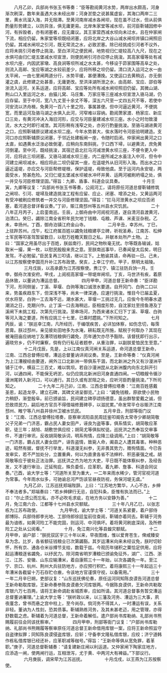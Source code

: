 <!-- { "loadSidebar": true } -->
　　八月乙卯，兵部尚书张玉书等奏：“臣等勘阅黄河水势，两岸出水颇高，河身渐次刷深，数年来虽遇大水未经出岸；河身淤垫之说甚属虚妄，其海口两岸二三里，黄水讯溜入海，并无阻滞。至黄河南岸减水各闸坝，现在虽不过水，但从前俱酌量形势建立，以防异涨，俱无庸更易。北岸朱家堂等减水坝，前河臣靳辅因修中河，有拆毁者，亦有闭塞者，应无庸议。其王家营西减水坝向未过水，且在仲家闸下流，相应仍留。朱家堂等坝既经闭塞，应将北岸之大谷山减水闸坝并镇口闸照旧仍留。其减水闸坝之引河，既无常流之水，必致淤塞。除已经挑成引河者不议外，应将未挑引河者停止挑浚。至白洋河之便民闸，地势视归仁堤较高八九尺，现在之水俱可由归仁堤五堡减水坝宣泄，则便民闸引河亦应停止挑浚。其高家堰等处有减水坝六座，内因武家墩、高良涧等坝所减之水太甚，今移设于茆家围等高阜之处，则流入高邮、宝应等湖之水较前差少，应将所移之坝仍留。清口流入运河之水一由太平闸，一由七里闸两道分行，水势平缓，甚便漕挽。又使运口去黄稍远，亦无倒灌之虞，此修建之处甚善，无庸更改。至洪泽湖所泄之水，由高邮、宝应、邵伯等浙流入运河，关系运道，应将高邮、宝应等处所有减水闸坝照旧仍留。其微山湖、荆山口入里运河之水，由猫儿窝、马庄集、万家庄等三座减水坝宣泄入骆马湖，仍应存留。至于中河，宽八九丈至十余丈不等，深五六尺至一丈四五尺不等，若使中河安流以济舟楫，免黄河一百八十里之险，事属甚便。但中河逼近黄河，不便挑宽，而里运河及骆马湖之水俱入此河，河窄难以容纳。勘阅萧家渡、杨家庄、新庄口三处，有黄河冲决入海旧河形，应交与河臣量建减水坝三座。水小之时勿致漫流，水大之时即行减泄。其河形稍有浅窄之处，亦另行酌量挑浚。至骆马湖进黄河之口，应照靳辅原议建减水坝二座。今年水势甚大，俟水落时令河臣验明建造。支河口亦应照靳辅原议闭塞，于邻近处建板闸一座，令随时启闭。仲家闸出黄河之口太直，如遇黄水泛涨必致倒灌，应稍向东南斜挑，于口西下埽，以避黄流，庶免黄河倒灌。至中河，既经挑浚，其宿迁县北拦马河减泄黄水坝三座，不便令更入中河，应将此三坝闭塞。又骆马湖减水坝三座，内二座所减之水虽注入中河，但令中河建立闸坝减水，相应将此二坝仍留其一座，在遥堤外从旧河形入海。而出水之口逼近遥堤，亦应交与河臣帮修堤根，保护遥堤，毋致他虞。至于运河内永安堤，两面受水，势甚危险。又归仁堤五堡减水坝被水冲坏并黄、运两河被刷坍塌之处，俱一并交与河臣修理坚固。”得旨：九卿、盾事、科道会议具奏。
　　
　　十月壬寅，九卿等议复：“兵部尚书张玉书等奏，公阅河工，请将原任河道总督靳辅修筑之闸坝、引河、堤埽及建造挑浚工程有应留、应止、闭塞、增添之处，又黄运两河有受冲被刷应修筑者一并交与河臣修理坚固。”得旨：“拦马河泄黄水之坝应否闭塞，着河道总督详看议奏。”丁卯，赈江南邳州等五州县水灾饥民。
　　
　　二十八年正月丙子，上启銮南巡。壬辰，上御舟由中河阅视河道，遂自清河县渡黄河，泊清口。癸巳，蠲除江南全省积年民欠地丁钱粮、屯粮、芦课、米麦豆杂税。乙未，幸扬州。丁酉，御舟泊镇江府金山寺。
　　
　　二月辛丑，幸苏州。丁巳，上驻跸苏州。戊午，松江府属百姓以蠲免钱粮建亭立碑，祈祝圣寿。江南苏、松绅士军民等叩圣驾暂留数日，以慰万姓瞻天觐日之私，并献本处所产土物。上曰：“国家之用虽尽出于百姓，朕兹南行，民间之物秋毫无扰。尔等既各输诚，姑取米一撮，果一枚，以慰民殷殷来贡之意。至朕南巡事毕，已奏闻皇太后矣，明日发驾，不必勉留。”臣民复再三叩请，继以泣下。上勉谕其请，命再驻—日。己未，以江苏按察使李国亮升补江苏布政使。癸亥，上幸江宁府。甲子，祭明太祖陵。
　　
　　三月戊辰，以高承爵为江苏按察使。赉江宁、镇江驻防兵饷一月。壬申，御舟次淮安府。甲戌，上阅视高家堰一带堤岸闸坝。丁亥，马世济有疾，着原品休致，以董讷为漕运总督。
　　
　　四月甲申，河道总督王新命奏：“臣详勘下河，形同侧釜，丁溪、草堰、白驹等海口诚泄水要道。自开冈门、白驹二口以来，势虽疾趋东下，但深浅不等，尚未一律深通，应速行挑浚。惟目今已届孟夏，伏水将至，白驹一工去海不远，潮水甚大，草堰一工挑过无几，应俟今冬明春水退潮消之日，克期兴作。止丁溪一口去海稍远，臣相度形势，自沈家灶至捞鱼港及丁溪闸下未挑工程，次第先行挑浚。至串场河，为西来诸水汇归下丁溪、草堰、白驹等河入海之要道，所有应挑三十七里，已乘时趱挑。”下所司知之。
　　
　　七月丙辰，谕：“朕巡幸江南，凡所经历，于编氓疾苦，必详加体察，如伤念切，每霈恩膏。朕过邳州，亲见彼处田地多为水淹，耕耘既无所施，赋税于何取办？其现在被淹田亩应纳地丁及漕项钱粮俱行蠲免，历年逋欠亦尽予豁除。该督抚即行出示，遍晓穷乡，仍不时廉察，倘有仍行私征者题参，从重治罪，以副朕爱恤民生至意。”
　　
　　十二月戊辰，先是，上以江南仪真河闸关系运道，命河道总督王新命，江南、江西总督傅拉塔，漕运总督董讷详阅议奏。至是，王新命等奏：“仪真河闸为上江漕艘经由要道，闸外江口北新洲一带俱系干涸，而北新洲之外又有沙漫洲平铺于江中，横亘二三百丈，难以筑坝。若自沙漫洲昆从北新洲腹内向东北斜开引河，以通四闸，不能保无坍淤，似仍应挑北新洲旧河身直通四闸。一切粮艘令循沙漫洲尾转入新河口，可以通行。其日久或有淤阻之处，应听河臣酌量挑浚。”下所司知之。
　　
　　二十九年二月己卯，江南、江西总督傅拉塔奏：“江南百姓感戴圣恩，起造龙亭，建立石碑，其碑文进呈御览。”上曰：“蠲免钱粮，原欲使小民物力稍舒，渐登殷阜。前已颁谕旨，民间建立碑亭颂扬德意，虽出群黎爱戴之诚，但恐致烦民力，嗣后地方官员不得借端修葺碑亭，以滋扰累。”命发常平仓谷赈济江南邳州、睢宁等八州县并徐州卫被水饥民。
　　
　　五月辛丑，刑部等衙门议复：“江南、江西总督傅拉塔奏，臣察审沭阳县民周廷鉴叩阍告太常寺少卿胡简敬父子兄弟一门济恶，霸占民人妻女田产，诬良为盗等事，俱系情实，胡简敬应革职，徒三年；胡旭、胡敷世俱应绞；胡简尤等俱拟杖徒。巡抚洪之杰奉旨交审事件，不速行审讯，反收胡简敬诉词，明系徇情，应降三级调用。”上曰：“胡简敬等一门济恶，霸占民人妻女田产，诬告盗情，致毙人命，阖县之人遭其毒害。种种恶迹，昭然有据，督抚不行举发，科道漫无纠参，无非畏其势力，赡徇情面。今已告发审实，若不严加处分，立置重典，何以为直隶各省不法绅衿、积恶豪强之戒。胡简敬等应于彼处正法治罪。巡抚洪之杰为地方大吏，平日既不能体察纠参，及经告发，又不速行审治，迁延徇庇，殊负委任，应革职。着九卿、詹事、科道会同议奏。”己酉，谕大学士等：“河道所关至为重大，一二年来雨水稀少，管河官视河道为常事。今年雨水似多，可驰谕总河严饬该官昼夜防视，务保河堤无虞。”
　　
　　九月乙卯，江苏巡抚郑端陛辞。上曰：“江苏地方繁华，人心不古，乡绅不奉法者多。”郑端奏曰：“若乡绅肆行无忌，自犯科条，臣惟有执法而已。”上曰：“尔止须公而忘私，亦不必吹毛求疵，在地方务以安静为善。”
　　
　　十二月，免江南六合、江都等十七州县水灾额赋。
　　
　　三十年八月乙巳，以张志栋为江苏布政使。
　　
　　九月甲戌，谕大学士等：“河道关系紧要，着户部侍郎博际、兵部侍郎李光地、工部侍郎徐廷玺前往查阅，靳辅亦着同去。靳辅于河务最为谙练，如黄河险工不能完固，则运河、中河俱坏。着将黄河刷底深阔，及所修险工之处从公阅看。”
　　
　　十月，免江南兴化等县蝗灾额赋。
　　
　　十二月甲申，谕户部：“朕抚驭区宇三十年以来，早夜图维，惟以爱育苍生，俾咸臻安阜为念。比岁，各省额征钱粮业已次第蠲豁。其岁运漕米向来未经议免，朕时切轸怀，所有京、通各仓米谷撙节支给，数载于兹。今观历年储积之粟恰足供用，应将起运漕粮逐省蠲免，以纾民力。除河南省明岁漕粮已颁谕免征外，湖广、江西、浙江、江苏、安徽、山东应输漕米，着自康熙三十一年始，以次各蠲免一年。至江宁、京口、杭州、荆州大兵驻防地方，亦应预行积贮。着将康熙三十一年起运三十年漕米各截留十万石存贮仓廒，令该地方官谨慎守视，以备需用。”
　　
　　三十一年二月辛巳朔，吏部议复：“山东巡抚佛伦奏，原任运河同知陈良谟告河道总督王新命勒取库银，王新命奏参陈良谟悬欠河库银两。今据陈良谟供，王新命共勒取库银六万七百两，请将王新命调赴省城质审，应如所请。其河道总督事务暂交漕运总督董讷署理。”上谕大学士等：“朕听政以来，以三藩及河务、漕运为三大事，夙夜廑念，曾书而悬之宫中柱上，至今尚存。倘河务不得其人，一时漕运有误，关系非轻。董讷为人性刻，恐其债事。靳辅熟练河务，及其未甚老迈，用之管理，亦得舒数载之虑。靳辅着为河道总督，王新命着解任。遣户部尚书库勒纳、礼部尚书熊赐履前往会同该抚察审。”
　　
　　四月甲申，刑部等衙门议复：“户部尚书库勒纳、礼部尚书熊赐履等察审原任河道总督王新命借用库银一案，应将王新命照监守自盗律拟罪；同知陈良谟侵盗库银，应斩；守备李文隆私借库银，应绞；济宁道韩作栋私借库银已经还补，应革职减等枷号。”得旨：“王新命等俱从宽免罪，着革职。”庚子，河道总督靳辅奏：“请复建新庄闸以利运道。又仲家闸下陶家庄地方，应添造一闸，使两闸行运，互相泄泻，尤于黄、中两河大有裨益。”下部议行。
　　
　　六月庚辰，调宋荦为江苏巡抚。
　　
　　十月戊戌，以王燕为江苏按察使。
　　
